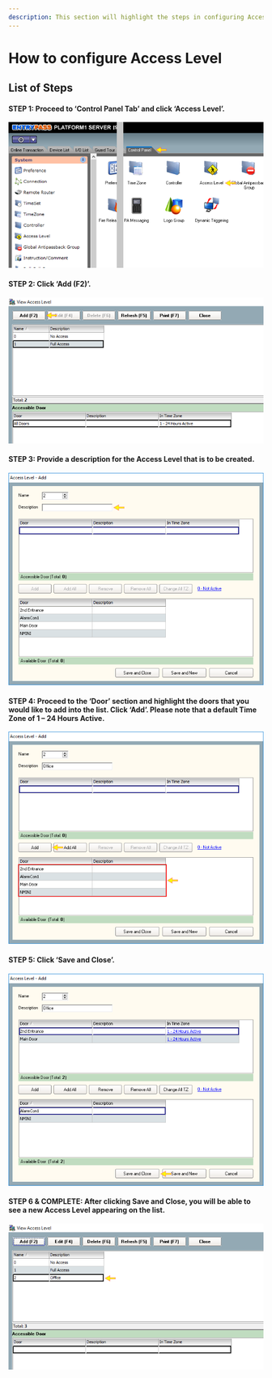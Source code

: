 ```yaml
---
description: This section will highlight the steps in configuring Access Level
---
```


# How to configure Access Level

## List of Steps

#### STEP 1: Proceed to ‘Control Panel Tab’ and click ‘Access Level’.

![](../.gitbook/assets/untitled1a%20%2810%29.png)



#### STEP 2: Click ‘Add \(F2\)’.

![](../.gitbook/assets/untitled2%20%281%29.png)



#### STEP 3: Provide a description for the Access Level that is to be created.

![](../.gitbook/assets/untitled3a%20%286%29.png)



#### STEP 4: Proceed to the ‘Door’ section and highlight the doors that you would like to add into the list. Click ‘Add’. Please note that a default Time Zone of 1 – 24 Hours Active.

![](../.gitbook/assets/untitled4%20%284%29.png)



#### STEP 5: Click ‘Save and Close’. 

![](../.gitbook/assets/untitled5%20%284%29.png)



#### STEP 6 & COMPLETE: After clicking Save and Close, you will be able to see a new Access Level appearing on the list. 

![](../.gitbook/assets/untitled6.png)

